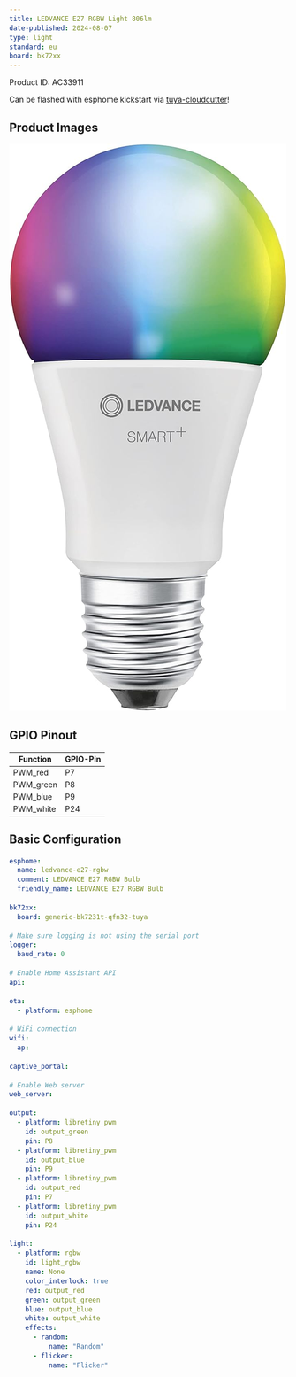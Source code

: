 ```yaml
---
title: LEDVANCE E27 RGBW Light 806lm
date-published: 2024-08-07
type: light
standard: eu
board: bk72xx
---
```


Product ID: AC33911

Can be flashed with esphome kickstart via [tuya-cloudcutter](https://github.com/tuya-cloudcutter/tuya-cloudcutter)!

## Product Images

![LEDVANCE E27 RGBW Light](ledvance-e27-rgbw.jpg "LEDVANCE E27 RGBW Light")

## GPIO Pinout

| Function  | GPIO-Pin |
| --------- | -------- |
| PWM_red   | P7       |
| PWM_green | P8       |
| PWM_blue  | P9       |
| PWM_white | P24      |

## Basic Configuration

```yaml
esphome:
  name: ledvance-e27-rgbw
  comment: LEDVANCE E27 RGBW Bulb
  friendly_name: LEDVANCE E27 RGBW Bulb

bk72xx:
  board: generic-bk7231t-qfn32-tuya

# Make sure logging is not using the serial port
logger:
  baud_rate: 0

# Enable Home Assistant API
api:

ota:
  - platform: esphome

# WiFi connection
wifi:
  ap:

captive_portal:

# Enable Web server
web_server:

output:
  - platform: libretiny_pwm
    id: output_green
    pin: P8
  - platform: libretiny_pwm
    id: output_blue
    pin: P9
  - platform: libretiny_pwm
    id: output_red
    pin: P7
  - platform: libretiny_pwm
    id: output_white
    pin: P24

light:
  - platform: rgbw
    id: light_rgbw
    name: None
    color_interlock: true
    red: output_red
    green: output_green
    blue: output_blue
    white: output_white
    effects:
      - random:
          name: "Random"
      - flicker:
          name: "Flicker"
```
